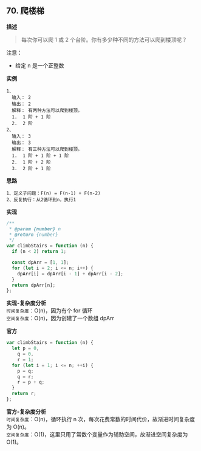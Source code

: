 ## 70. 爬楼梯

**描述**

> 每次你可以爬 1 或 2 个台阶。你有多少种不同的方法可以爬到楼顶呢？

注意：

- 给定 n 是一个正整数

**实例**

```
1、
  输入： 2
  输出： 2
  解释： 有两种方法可以爬到楼顶。
  1.  1 阶 + 1 阶
  2.  2 阶
2、
  输入： 3
  输出： 3
  解释： 有三种方法可以爬到楼顶。
  1.  1 阶 + 1 阶 + 1 阶
  2.  1 阶 + 2 阶
  3.  2 阶 + 1 阶
```

**思路**

```
1、定义子问题：F(n) = F(n-1) + F(n-2)
2、反复执行：从2循环到n，执行1
```

**实现**

```js
/**
 * @param {number} n
 * @return {number}
 */
var climbStairs = function (n) {
  if (n < 2) return 1;

  const dpArr = [1, 1];
  for (let i = 2; i <= n; i++) {
    dpArr[i] = dpArr[i - 1] + dpArr[i - 2];
  }
  return dpArr[n];
};
```

**实现-复杂度分析**  
`时间复杂度`：O(n)，因为有个 for 循环  
`空间复杂度`：O(n)，因为创建了一个数组 dpArr

**官方**

```js
var climbStairs = function (n) {
  let p = 0,
    q = 0,
    r = 1;
  for (let i = 1; i <= n; ++i) {
    p = q;
    q = r;
    r = p + q;
  }
  return r;
};
```

**官方-复杂度分析**  
`时间复杂度`：O(n)，循环执行 n 次，每次花费常数的时间代价，故渐进时间复杂度为 O(n)。  
`空间复杂度`：O(1)，这里只用了常数个变量作为辅助空间，故渐进空间复杂度为 O(1)。
